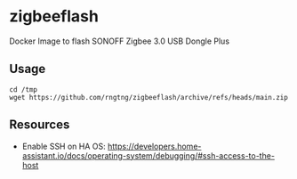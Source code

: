 # zigbeeflash
Docker Image to flash SONOFF Zigbee 3.0 USB Dongle Plus

## Usage

```
cd /tmp
wget https://github.com/rngtng/zigbeeflash/archive/refs/heads/main.zip

```

## Resources
- Enable SSH on HA OS: https://developers.home-assistant.io/docs/operating-system/debugging/#ssh-access-to-the-host
